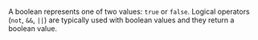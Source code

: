A boolean represents one of two values: `true` or `false`. Logical operators (`not`, `&&`, `||`) are typically used with boolean values and they return a boolean value.